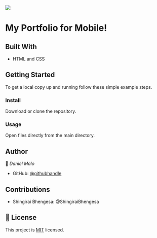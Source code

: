 ![](https://img.shields.io/badge/Microverse-blueviolet)

# My Portfolio for Mobile! 


## Built With

- HTML and CSS

## Getting Started

To get a local copy up and running follow these simple example steps.


### Install
Download or clone the repository.

### Usage
Open files directly from the main directory.


## Author

👤 *Daniel Malo*

- GitHub: [@githubhandle](https://github.com/Danie12345)

## Contributions

- Shingirai Bhengesa: @ShingiraiBhengesa


## 📝 License

This project is [MIT](./MIT.md) licensed.